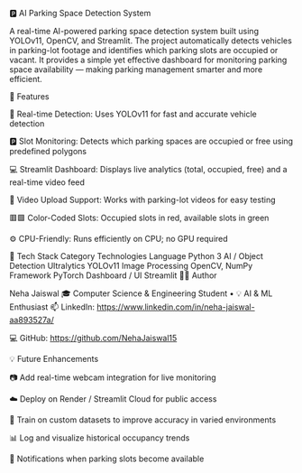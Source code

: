 🅿️ AI Parking Space Detection System

A real-time AI-powered parking space detection system built using YOLOv11, OpenCV, and Streamlit.
The project automatically detects vehicles in parking-lot footage and identifies which parking slots are occupied or vacant.
It provides a simple yet effective dashboard for monitoring parking space availability — making parking management smarter and more efficient.

🚀 Features

🎯 Real-time Detection: Uses YOLOv11 for fast and accurate vehicle detection

🅿️ Slot Monitoring: Detects which parking spaces are occupied or free using predefined polygons

💻 Streamlit Dashboard: Displays live analytics (total, occupied, free) and a real-time video feed

🎥 Video Upload Support: Works with parking-lot videos for easy testing

🟥🟩 Color-Coded Slots: Occupied slots in red, available slots in green

⚙️ CPU-Friendly: Runs efficiently on CPU; no GPU required

🧠 Tech Stack
Category	Technologies
Language	Python 3
AI / Object Detection	Ultralytics YOLOv11
Image Processing	OpenCV, NumPy
Framework	PyTorch
Dashboard / UI	Streamlit
👨‍💻 Author

Neha Jaiswal
🎓 Computer Science & Engineering Student • 💡 AI & ML Enthusiast
📫 LinkedIn: https://www.linkedin.com/in/neha-jaiswal-aa893527a/

💻 GitHub: https://github.com/NehaJaiswal15

💡 Future Enhancements

📷 Add real-time webcam integration for live monitoring

☁️ Deploy on Render / Streamlit Cloud for public access

🧠 Train on custom datasets to improve accuracy in varied environments

📊 Log and visualize historical occupancy trends

🔔 Notifications when parking slots become available
